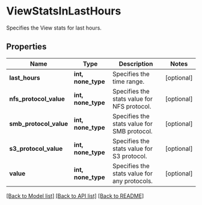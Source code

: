 # ViewStatsInLastHours

Specifies the View stats for last hours.

## Properties
Name | Type | Description | Notes
------------ | ------------- | ------------- | -------------
**last_hours** | **int, none_type** | Specifies the time range. | [optional] 
**nfs_protocol_value** | **int, none_type** | Specifies the stats value for NFS protocol. | [optional] 
**smb_protocol_value** | **int, none_type** | Specifies the stats value for SMB protocol. | [optional] 
**s3_protocol_value** | **int, none_type** | Specifies the stats value for S3 protocol. | [optional] 
**value** | **int, none_type** | Specifies the stats value for any protocols. | [optional] 

[[Back to Model list]](../README.md#documentation-for-models) [[Back to API list]](../README.md#documentation-for-api-endpoints) [[Back to README]](../README.md)


